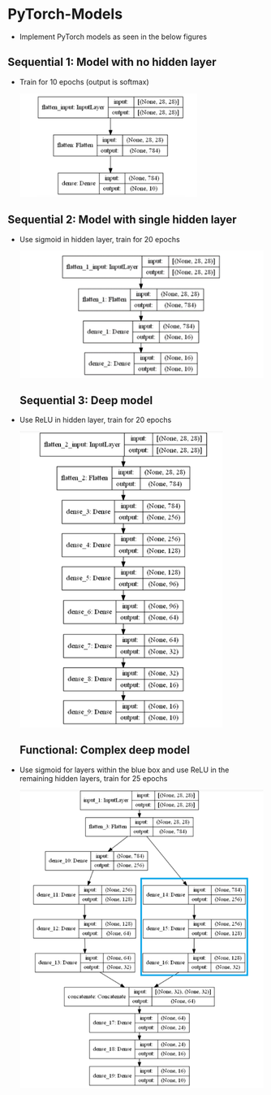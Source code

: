 # PyTorch-Models
- Implement PyTorch models as seen in the below figures

  

## Sequential 1: Model with no hidden layer
- Train for 10 epochs (output is softmax)
  
  <img src="https://github.com/iremozcann/PyTorch-Models/blob/main/image_for_readme/Sequential1.png" alt="alt text" width="350">

## Sequential 2: Model with single hidden layer
- Use sigmoid in hidden layer, train for 20 epochs

  <img src="https://github.com/iremozcann/PyTorch-Models/blob/main/image_for_readme/Sequential2.png" alt="alt text" width="500">

  ## Sequential 3: Deep model
- Use ReLU in hidden layer, train for 20 epochs
  
  <img src="https://github.com/iremozcann/PyTorch-Models/blob/main/image_for_readme/Sequential3.png" alt="alt text" width="400">


  ## Functional: Complex deep model
- Use sigmoid for layers within the blue box and use ReLU in the remaining hidden layers, train for 25 epochs
  
  <img src="https://github.com/iremozcann/PyTorch-Models/blob/main/image_for_readme/Functional.png" alt="alt text" width="500">
